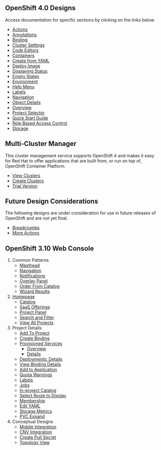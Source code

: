 ## OpenShift 4.0 Designs
Access documentation for specific sections by clicking on the links below

- [Actions](http://openshift.github.io/openshift-origin-design/web-console/4.0-designs/actions/actions)
- [Annotations](http://openshift.github.io/openshift-origin-design/web-console/4.0-designs/annotations/annotations)
- [Binding](http://openshift.github.io/openshift-origin-design//web-console/4.0-designs/binding/binding)
- [Cluster Settings](http://openshift.github.io/openshift-origin-design/web-console/4.0-designs/cluster-settings/cluster-settings)
- [Code Editors](http://openshift.github.io/openshift-origin-design/web-console/4.0-designs/code-editors/code-editors)
- [Containers](http://openshift.github.io/openshift-origin-design/web-console/4.0-designs/containers/containers)
- [Create from YAML](http://openshift.github.io/openshift-origin-design/web-console/4.0-designs/create-from-YAML/create-from-YAML)
- [Deploy Image](http://openshift.github.io/openshift-origin-design/web-console/4.0-designs/deploy-image/deploy-image)
- [Displaying Status](http://openshift.github.io/openshift-origin-design/web-console/4.0-designs/status/status)
- [Empty States](http://openshift.github.io/openshift-origin-design/web-console/4.0-designs/empty-states/empty-states)
- [Environment](http://openshift.github.io/openshift-origin-design/web-console/4.0-designs/environment/environment)
- [Help Menu](http://openshift.github.io/openshift-origin-design/web-console/4.0-designs/help-menu/help-menu)
- [Labels](http://openshift.github.io/openshift-origin-design/web-console/4.0-designs/labels/labels)
- [Navigation](http://openshift.github.io/openshift-origin-design/web-console/4.0-designs/navigation/navigation)
- [Object Details](http://openshift.github.io/openshift-origin-design/web-console/4.0-designs/object-details/object-details)
- [Overview](http://openshift.github.io/openshift-origin-design/web-console/4.0-designs/overview/overview)
- [Project Selector](http://openshift.github.io/openshift-origin-design/web-console/4.0-designs/project-selector/project-selector)
- [Quick Start Guide](http://openshift.github.io/openshift-origin-design/web-console/4.0-designs/quick-start-guide/quick-start-guide)
- [Role Based Access Control](http://openshift.github.io/openshift-origin-design/web-console/4.0-designs/role-based-access-control/role-based-access-control)
- [Storage](http://openshift.github.io/openshift-origin-design/web-console/4.0-designs/storage/storage)

## Multi-Cluster Manager
This cluster management service supports OpenShift 4 and makes it easy for Red Hat to offer applications that are built from, or run on top of, OpenShift Container Platform.
- [View Clusters](http://openshift.github.io/openshift-origin-design/web-console/multi-cluster/uhc-clusters/uhc-clusters)
- [Create Clusters](http://openshift.github.io/openshift-origin-design/web-console/multi-cluster/uhc-create-cluster/uhc-create-cluster)
- [Trial Version](http://openshift.github.io/openshift-origin-design/web-console/multi-cluster/trial/trial)

## Future Design Considerations
The following designs are under consideration for use in future releases of OpenShift and are not yet final.
- [Breadcrumbs](http://openshift.github.io/openshift-origin-design/web-console/futures/breadcrumbs/breadcrumbs)
- [More Actions](http://openshift.github.io/openshift-origin-design/web-console/futures/actions2/actions2)


## OpenShift 3.10 Web Console

1. Common Patterns
	- [Masthead](./web-console/patterns/masthead.md)
	- [Navigation](./web-console/patterns/navigation.md)
	- [Notifications](./web-console/patterns/notifications.md)
	- [Overlay Panel](./web-console/patterns/overlay-panel.md)
	- [Order From Catalog](./web-console/patterns/order-from-catalog.md)
	- [Wizard Results](./web-console/patterns/wizard-results.md)
1. [Homepage](./web-console/homepage/homepage.md)
	- [Catalog](./web-console/homepage/catalog.md)
	- [SaaS Offerings](./web-console/homepage/offerings.md)
	- [Project Panel](./web-console/homepage/project-panel.md)
	- [Search and Filter](./web-console/homepage/search-filter.md)
	- [View All Projects](./web-console/homepage/full-projects-list.md)
1. Project Details
	- [Add To Project](./web-console/project-details/add-to-project.md)
	- [Create Binding](./web-console/project-details/binding-in-project.md)
	- [Provisioned Services](./web-console/project-details/provisioned-services.md)
		- [Overview](./web-console/project-details/provisioned-services-overview.md)
		- [Details](./web-console/project-details/provisioned-service-details.md)
	- [Deployments: Details](./web-console/project-details/deployment-details.md)
	- [View Binding Details](./web-console/project-details/binding-details.md)
	- [Add to Application](./web-console/project-details/add-to-application.md)
	- [Quota Warnings](./web-console/project-details/quota-warnings.md)
	- [Labels](./web-console/project-details/labels.md)
	- [Jobs](./web-console/project-details/jobs.md)
	- [In-project Catalog](./web-console/project-details/in-project-catalog.md)
	- [Select Route to Display](./web-console/project-details/select-route.md)
	- [Membership](./web-console/project-details/membership.md)
	- [Edit YAML](./web-console/project-details/edit-yaml.md)
	- [Storage Metrics](./web-console/project-details/storage-metrics.md)
	- [PVC Expand](./web-console/project-details/pvc-expand.md)
1. Conceptual Designs
	- [Mobile Integration](./web-console/conceptual-designs/mobile.md)
	- [CNV Integration](./web-console/conceptual-designs/cnv.md)
	- [Create Pull Secret](./web-console/conceptual-designs/pull-secret.md)
	- [Topology View](./web-console/conceptual-designs/topology.md)
